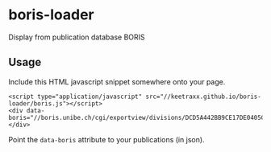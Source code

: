 boris-loader
============

Display from publication database BORIS

Usage
-----
Include this HTML javascript snippet somewhere onto your page.

    <script type="application/javascript" src="//keetraxx.github.io/boris-loader/boris.js"></script>
    <div data-boris="//boris.unibe.ch/cgi/exportview/divisions/DCD5A442BB9CE17DE0405C82790C4DE2/JSON/DCD5A442BB9CE17DE0405C82790C4DE2.js"></div>
    
Point the `data-boris` attribute to your publications (in json).